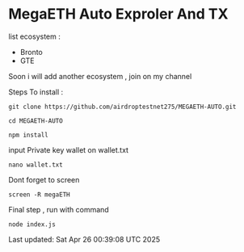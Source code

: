 # MegaETH Auto Exproler And TX


list ecosystem :

- Bronto
- GTE

Soon i will add another ecosystem , join on my channel

Steps To install :

```
git clone https://github.com/airdroptestnet275/MEGAETH-AUTO.git
```

```
cd MEGAETH-AUTO
```

```
npm install
```

input Private key wallet on wallet.txt

```
nano wallet.txt
```

Dont forget to screen

```
screen -R megaETH
```

Final step , run with command

```
node index.js
```

Last updated: Sat Apr 26 00:39:08 UTC 2025
